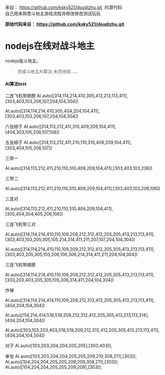 
来自： https://github.com/ksky521/doudizhu.git  的源代码  
自己用来熟悉斗地主游戏流程并修改修改测试玩玩

******原始代码来自： https://github.com/ksky521/doudizhu.git******    




nodejs在线对战斗地主
========

nodejs版斗地主。

> 完成斗地主AI算法
> 未完待续……



#### AI算法test

二连飞机带翅膀
AI.auto([314,114,214,410,305,413,213,113,411],[303,403,103,206,107,204,104,304])

AI.auto([314,114,214,410,305,404,204,104,411],[303,403,103,206,107,204,104,304])

六张顺子
AI.auto([314,113,212,411,310,409,209,104,411],[404,303,105,206,107,108])

五张顺子
AI.auto([314,113,212,411,210,110,310,409,209,104,411],[303,404,105,206,107])

三带一

AI.auto([314,113,212,411,210,110,310,409,209,104,411],[303,403,103,206])

三带二

AI.auto([314,113,212,411,210,110,310,409,209,104,411],[303,403,103,206,106])

三连对

AI.auto([314,113,212,411,210,110,310,409,209,104,411],[305,404,304,405,206,106])

三连飞机带三对

AI.auto([314,114,214,410,110,109,209,212,312,412,205,305,413,213,113,411],[303,403,103,205,305,105,214,314,411,211,207,107,204,104,304])

AI.auto([314,114,214,410,110,109,209,212,312,412,205,305,413,213,113,411],[303,403,205,305,105,206,106,306,214,314,411,211,204,104,304])

三连飞机带翅膀

AI.auto([314,114,214,410,110,109,209,212,312,412,205,305,413,213,113,411],[303,203,403,205,305,105,306,314,411,204,104,304])

炸弹

AI.auto([314,114,214,414,110,109,209,212,312,412,205,305,413,213,113,411],[404,204,104,304])

AI.auto([114,214,414,518,519,209,212,312,412,205,305,413,213,113,314],[404,204,104,304])

AI.auto([303,103,203,403,518,519,209,212,312,412,205,305,413,213,113,411],[404,204,104,304])


对子
AI.auto([103,203,204,204,205,205],[303,403]);

单张
AI.auto([103,203,204,204,205,205,209,210,308,211],[303]);
AI.auto([104,204,204,205,205,209,209,308,211],[303]);
AI.auto([104,204,204,205,205,209,209],[303]);
